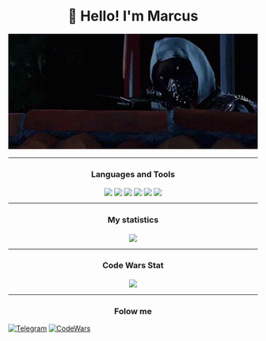                       

<h1 align="center">👋 Hello! I'm Marcus </h1>

<p align="center">
 <img width="600" src="assets/watch.gif" />
</p>

____

<h3 align="center"> Languages and Tools </h3>


<p align="center">
  <img align="center" src="https://img.shields.io/badge/Python-0A0A15?style=for-the-badge&logo=python"/>
  <img align="center" src="https://img.shields.io/badge/C++-0A0A15?style=for-the-badge&logo=CPlusPlus"/>
  <img align="center" src="https://img.shields.io/badge/C%23-0A0A15?style=for-the-badge&logo=CSharp"/>
  <img align="center" src="https://img.shields.io/badge/Java%20Script-0A0A15?style=for-the-badge&logo=javascript"/>
  <img align="center" src="https://img.shields.io/badge/HTML-0A0A15?style=for-the-badge&logo=html"/>
  <img align="center" src="https://img.shields.io/badge/CSS-0A0A15?style=for-the-badge&logo=css"/>
</p>

____


<h3 align="center"> My statistics </h3>
 
<p align="center">
  <img align="center" src="https://github-readme-stats.vercel.app/api?username=MarcusProgram&show_icons=true&theme=transparent"/>
</p>

____

<h3 align="center"> Code Wars Stat </h3>

<p align="center">
  <img align="center" src="https://www.codewars.com/users/Marcusov/badges/large"/>
</p>

____


<h3 align="center"> Folow me </h3>


[![Telegram](https://img.shields.io/badge/Telegram-0A0A15?style=for-the-badge&logo=Telegram)](https://web.telegram.org/k/#@MarcusovP)
[![CodeWars](https://img.shields.io/badge/CodeWars-0A0A15?style=for-the-badge&logo=CodeWars)](https://www.codewars.com/users/Marcusov)
